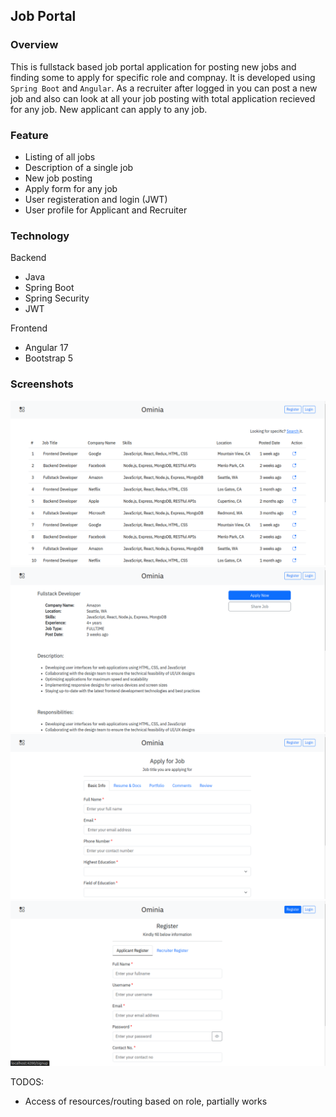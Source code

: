 ## Job Portal

### Overview
This is fullstack based job portal application for posting new jobs and finding some to apply for specific role and compnay. It is developed using `Spring Boot` and `Angular`.
As a recruiter after logged in you can post a new job and also can look at all your job posting with total application recieved for any job.
New applicant can apply to any job.

### Feature
- Listing of all jobs
- Description of a single job
- New job posting
- Apply form for any job
- User registeration and login (JWT)
- User profile for Applicant and Recruiter

### Technology
Backend
- Java
- Spring Boot
- Spring Security
- JWT

Frontend
- Angular 17
- Bootstrap 5



### Screenshots
![home](screenshot/home.png) 
![home](screenshot/desc.png)
![home](screenshot/apply.png)
![home](screenshot/register.png)

TODOS:
- Access of resources/routing based on role, partially works

